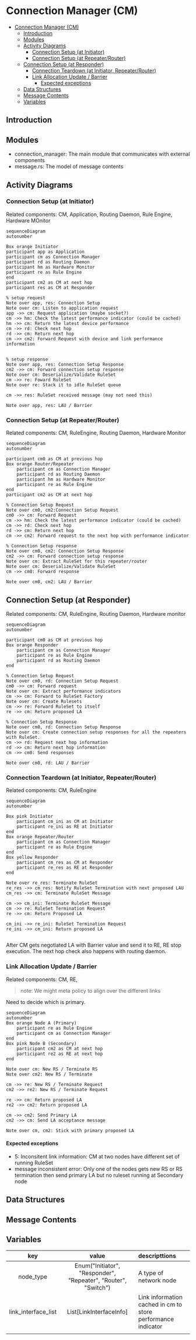 # Connection Manager (CM)
- [Connection Manager (CM)](#connection-manager-cm)
  - [Introduction](#introduction)
  - [Modules](#modules)
  - [Activity Diagrams](#activity-diagrams)
    - [Connection Setup (at Initiator)](#connection-setup-at-initiator)
    - [Connection Setup (at Repeater/Router)](#connection-setup-at-repeaterrouter)
  - [Connection Setup (at Responder)](#connection-setup-at-responder)
    - [Connection Teardown (at Initiator, Repeater/Router)](#connection-teardown-at-initiator-repeaterrouter)
    - [Link Allocation Update / Barrier](#link-allocation-update--barrier)
      - [Expected exceptions](#expected-exceptions)
  - [Data Structures](#data-structures)
  - [Message Contents](#message-contents)
  - [Variables](#variables)


## Introduction

## Modules
- connection_manager: The main module that communicates with external components
- message.rs: The model of message contents


## Activity Diagrams

### Connection Setup (at Initiator)
Related components: CM, Application, Routing Daemon, Rule Engine, Hardware MOnitor

```mermaid
sequenceDiagram
autonumber

Box orange Initiator
participant app as Application
participant cm as Connection Manager
participant rd as Routing Daemon
participant hm as Hardware Monitor
participant re as Rule Engine
end
participant cm2 as CM at next hop
participant res as CM at Responder

% setup request
Note over app, res: Connection Setup
Note over cm: Listen to application request
app ->> cm: Request application (maybe socket?)
cm ->> hm: Check the latest performance indicator (could be cached)
hm ->> cm: Return the latest device performance
cm ->> rd: Check next hop
rd ->> cm: Return next hop
cm ->> cm2: Forward Request with device and link performance information


% setup response
Note over app, res: Connection Setup Response
cm2 ->> cm: Forward connection setup response
Note over cm: Deserialize/Validate RuleSet
cm ->> re: Foward RuleSet
Note over re: Stack it to idle RuleSet queue

cm ->> res: RuleSet received message (may not need this)

Note over app, res: LAU / Barrier
```


### Connection Setup (at Repeater/Router)
Related components: CM, RuleEngine, Routing Daemon, Hardware Monitor

```mermaid
sequenceDiagram
autonumber

participant cm0 as CM at previous hop
Box orange Router/Repeater
    participant cm as Connection Manager
    participant rd as Routing Daemon
    participant hm as Hardware Monitor
    participant re as Rule Engine
end
participant cm2 as CM at next hop

% Connection Setup Request
Note over cm0, cm2:Connection Setup Request
cm0 ->> cm: Forward Request
cm ->> hm: Check the latest performance indicator (could be cached)
cm ->> rd: Check next hop
rd ->> cm: Return next hop
cm ->> cm2: Forward request to the next hop with performance indicator

% Connection Setup response
Note over cm0, cm2: Connection Setup Response
cm2 ->> cm: Forward connection setup response
Note over cm: Extract RuleSet for this repeater/router
Note over cm: Deserialize/Validate RuleSet
cm ->> cm0: Forward response

Note over cm0, cm2: LAU / Barrier
```

## Connection Setup (at Responder)
Related components: CM, RuleEngine, Routing Daemon, Hardware monitor
```mermaid
sequenceDiagram
autonumber

participant cm0 as CM at previous hop
Box orange Responder
    participant cm as Connection Manager
    participant re as Rule Engine
    participant rd as Routing Daemon
end

% Connection Setup Request
Note over cm0, rd: Connection Setup Request
cm0 ->> cm: Forward request
Note over cm: Extract performance indicators
cm ->> cm: Forward to RuleSet Factory
Note over cm: Create Rulesets
cm ->> re: Forward RuleSet to itself
re ->> cm: Return proposed LA

% Connection Setup Response
Note over cm0, rd: Connection Setup Response
Note over cm: Create connection setup responses for all the repeaters with RuleSet.
cm ->> rd: Request next hop information
rd ->> cm: Return next hop information
cm ->> cm0: Send responses

Note over cm0, rd: LAU / Barrier
```


### Connection Teardown (at Initiator, Repeater/Router)
Related components: CM, RuleEngine

```mermaid
sequenceDiagram
autonumber

Box pink Initiator
    participant cm_ini as CM at Initiator
    participant re_ini as RE at Initiator
end 
Box orange Repeater/Router
    participant cm as Connection Manager
    participant re as Rule Engine
end
Box yellow Responder
    participant cm_res as CM at Responder
    participant re_res as RE at Responder
end

Note over re_res: Terminate RuleSet
re_res ->> cm_res: Notify RuleSet Termination with next proposed LAU
cm_res ->> cm: Terminate RuleSet Message 

cm ->> cm_ini: Terminate RuleSet Message
cm ->> re: RuleSet Termination Request
re ->> cm: Return Proposed LA

cm_ini ->> re_ini: RuleSet Termination Request
re_ini ->> cm_ini: Return proposed LA


```
After CM gets negotiated LA with Barrier value and send it to RE, RE stop execution.
The next hop check also happens with routing daemon.

### Link Allocation Update / Barrier
Related components: CM, RE, 

> note: We might meta policy to align over the different links

Need to decide which is primary.
```mermaid
sequenceDiagram
autonumber
Box orange Node A (Primary)
    participant re as Rule Engine
    participant cm as Connection Manager
end
Box pink Node B (Secondary)
    participant cm2 as CM at next hop
    participant re2 as RE at next hop
end 

Note over cm: New RS / Terminate RS
Note over cm2: New RS / Terminate

cm ->> re: New RS / Terminate Request
cm2 ->> re2: New RS / Terminate Request

re ->> cm: Return proposed LA
re2 ->> cm2: Return proposed LA

cm ->> cm2: Send Primary LA
cm2 ->> cm: Send LA acceptance message

Note over cm, cm2: Stick with primary proposed LA
```
#### Expected exceptions
- 5: Inconsitent link information: CM at two nodes have different set of running RuleSet
- message inconsistent error: Only one of the nodes gets new RS or RS termination then send primary LA but no ruleset running at Secondary node


## Data Structures


## Message Contents
## Variables
|         key         |                             value                              | descripttions                                                |
| :-----------------: | :------------------------------------------------------------: | :----------------------------------------------------------- |
|      node_type      | Enum("Initiator", "Responder", "Repeater", "Router", "Switch") | A type of network node                                       |
| link_interface_list |                   List\[LinkInterfaceInfo\]                    | Link information cached in cm to store performance indicator |
|                     |                                                                |                                                              |